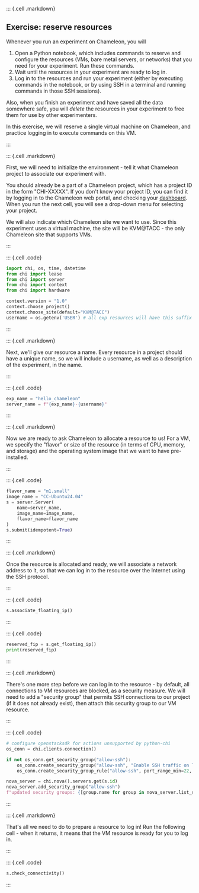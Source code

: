 
::: {.cell .markdown}

## Exercise: reserve resources

Whenever you run an experiment on Chameleon, you will

1. Open a Python notebook, which includes commands to reserve and configure the resources (VMs, bare metal servers, or networks) that you need for your experiment. Run these commands.
2. Wait until the resources in your experiment are ready to log in.
3. Log in to the resources and run your experiment (either by executing commands in the notebook, or by using SSH in a terminal and running commands in those SSH sessions).

Also, when you finish an experiment and have saved all the data somewhere safe, you will _delete_ the resources in your experiment to free them for use by other experimenters.

In this exercise, we will reserve a single virtual machine on Chameleon, and practice logging in to execute commands on this VM.

:::

::: {.cell .markdown}

First, we will need to initialize the environment - tell it what Chameleon project to associate our experiment with.

You should already be a part of a Chameleon project, which has a project ID in the form "CHI-XXXXX". If you don't know your project ID, you can find it by logging in to the Chameleon web portal, and checking your [dashboard](https://chameleoncloud.org/user/dashboard/). When you run the next cell, you will see a drop-down menu for selecting your project.

 We will also indicate which Chameleon site we want to use. Since this experiment uses a virtual machine, the site will be KVM@TACC - the only Chameleon site that supports VMs.

:::

::: {.cell .code}
```python
import chi, os, time, datetime
from chi import lease
from chi import server
from chi import context
from chi import hardware

context.version = "1.0" 
context.choose_project()
context.choose_site(default="KVM@TACC")
username = os.getenv('USER') # all exp resources will have this suffix
```
:::

::: {.cell .markdown}

Next, we'll give our resource a name. Every resource in a project should have a unique name, so we will include a username, as well as a description of the experiment, in the name.

:::

::: {.cell .code}
```python
exp_name = "hello_chameleon"
server_name = f"{exp_name}-{username}"
```
:::


::: {.cell .markdown}

Now we are ready to ask Chameleon to allocate a resource to us! For a VM, we specify the "flavor" or size of the resource (in terms of CPU, memory, and storage) and the operating system image that we want to have pre-installed.

:::

::: {.cell .code}
```python
flavor_name = "m1.small"
image_name = "CC-Ubuntu24.04"
s = server.Server(
    name=server_name,
    image_name=image_name,
    flavor_name=flavor_name
)
s.submit(idempotent=True)
```
:::

::: {.cell .markdown}

Once the resource is allocated and ready, we will associate a network address to it, so that we can log in to the resource over the Internet using the SSH protocol.

:::

::: {.cell .code}
```python
s.associate_floating_ip()
```
:::

::: {.cell .code}
```python
reserved_fip = s.get_floating_ip()
print(reserved_fip)
```
:::

::: {.cell .markdown}


There's one more step before we can log in to the resource - by default, all connections to VM resources are blocked, as a security measure. We will need to add a "security group" that permits SSH connections to our project (if it does not already exist), then attach this security group to our VM resource.

:::

::: {.cell .code}
```python
# configure openstacksdk for actions unsupported by python-chi
os_conn = chi.clients.connection()

if not os_conn.get_security_group("allow-ssh"):
    os_conn.create_security_group("allow-ssh", "Enable SSH traffic on TCP port 22")
    os_conn.create_security_group_rule("allow-ssh", port_range_min=22, port_range_max=22, protocol='tcp', remote_ip_prefix='0.0.0.0/0')

nova_server = chi.nova().servers.get(s.id)
nova_server.add_security_group("allow-ssh")
f"updated security groups: {[group.name for group in nova_server.list_security_group()]}"
```
:::


::: {.cell .markdown}


That's all we need to do to prepare a resource to log in! Run the following cell - when it returns, it means that the VM resource is ready for you to log in.

:::




::: {.cell .code}
```python
s.check_connectivity()
```
:::
